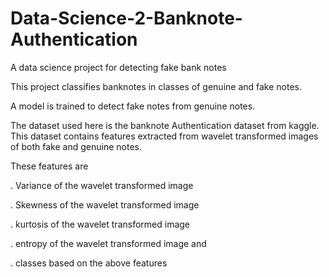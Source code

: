# Data-Science-2-Banknote-Authentication
A data science project for detecting fake bank notes

This project classifies banknotes in classes of genuine and fake notes.

A model is trained to detect fake notes from genuine notes.

The dataset used here is the banknote Authentication dataset from kaggle. This dataset contains features extracted from wavelet transformed images of both fake and genuine notes.

These features are

. Variance of the wavelet transformed image

. Skewness of the wavelet transformed image

. kurtosis of the wavelet transformed image

. entropy of the wavelet transformed image and 

. classes based on the above features
